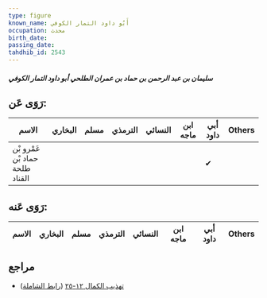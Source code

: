 ```yaml
---
type: figure
known_name: أَبُو داود التمار الكوفي
occupation: محدث
birth_date:
passing_date:
tahdhib_id: 2543
---
```

##### سليمان بن عبد الرحمن بن حماد بن عمران الطلحي أبو داود التمار الكوفي

## رَوَى عَن:
| الاسم                           | البخاري | مسلم | الترمذي | النسائي | ابن ماجه | أبي داود | Others |
| ------------------------------- | ------- | ---- | ------- | ------- | -------- | -------- | ------ |
| عَمْرو بْن حماد بْن طلحة القناد |         |      |         |         |          | ✔        |        |
## رَوَى عَنه:
| الاسم | البخاري | مسلم | الترمذي | النسائي | ابن ماجه | أبي داود | Others |
| ----- | ------- | ---- | ------- | ------- | -------- | -------- | ------ |
## مراجع
- [تهذيب الكمال ١٢-٢٥](obsidian://open?vault=Tahdhib-al-Kamal&file=Figures/٢٥٤٣-سليمان%20بن%20عبد%20الرحمن%20بن%20حماد%20بن%20عمران%20الطلحي%20أبو%20داود%20التمار%20الكوفي) ([رابط الشاملة](https://shamela.ws/book/3722/5798))